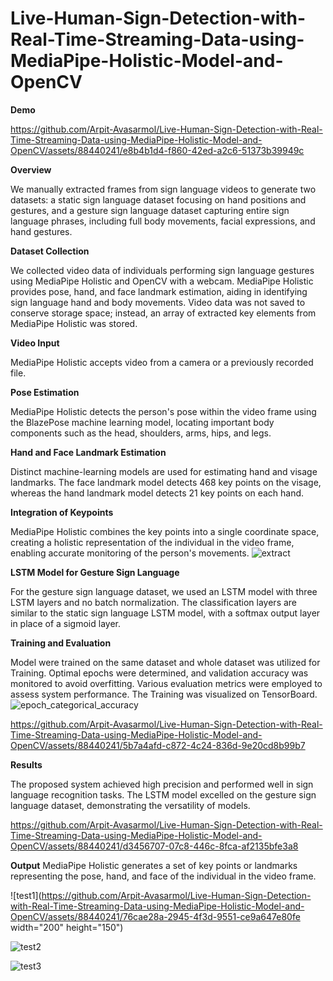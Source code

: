 # Live-Human-Sign-Detection-with-Real-Time-Streaming-Data-using-MediaPipe-Holistic-Model-and-OpenCV

**Demo**

https://github.com/Arpit-Avasarmol/Live-Human-Sign-Detection-with-Real-Time-Streaming-Data-using-MediaPipe-Holistic-Model-and-OpenCV/assets/88440241/e8b4b1d4-f860-42ed-a2c6-51373b39949c


**Overview**

We manually extracted frames from sign language videos to generate two datasets: a static sign language dataset focusing on hand positions and gestures, and a gesture sign language dataset capturing entire sign language phrases, including full body movements, facial expressions, and hand gestures.

**Dataset Collection**

We collected video data of individuals performing sign language gestures using MediaPipe Holistic and OpenCV with a webcam. MediaPipe Holistic provides pose, hand, and face landmark estimation, aiding in identifying sign language hand and body movements. Video data was not saved to conserve storage space; instead, an array of extracted key elements from MediaPipe Holistic was stored.

**Video Input**

MediaPipe Holistic accepts video from a camera or a previously recorded file.

**Pose Estimation**

MediaPipe Holistic detects the person's pose within the video frame using the BlazePose machine learning model, locating important body components such as the head, shoulders, arms, hips, and legs.

**Hand and Face Landmark Estimation**

Distinct machine-learning models are used for estimating hand and visage landmarks. The face landmark model detects 468 key points on the visage, whereas the hand landmark model detects 21 key points on each hand.

**Integration of Keypoints**

MediaPipe Holistic combines the key points into a single coordinate space, creating a holistic representation of the individual in the video frame, enabling accurate monitoring of the person's movements.
![extract](https://github.com/Arpit-Avasarmol/Live-Human-Sign-Detection-with-Real-Time-Streaming-Data-using-MediaPipe-Holistic-Model-and-OpenCV/assets/88440241/4bfde28f-9ce9-4c84-b679-77e17184cb34)


**LSTM Model for Gesture Sign Language**

For the gesture sign language dataset, we used an LSTM model with three LSTM layers and no batch normalization. The classification layers are similar to the static sign language LSTM model, with a softmax output layer in place of a sigmoid layer.

**Training and Evaluation**

Model were trained on the same dataset and whole dataset was utilized for Training. Optimal epochs were determined, and validation accuracy was monitored to avoid overfitting. Various evaluation metrics were employed to assess system performance. The Training was visualized on TensorBoard.
![epoch_categorical_accuracy](https://github.com/Arpit-Avasarmol/Live-Human-Sign-Detection-with-Real-Time-Streaming-Data-using-MediaPipe-Holistic-Model-and-OpenCV/assets/88440241/02fa0fec-26fe-4472-a988-a5f0d3b3c6fc)

https://github.com/Arpit-Avasarmol/Live-Human-Sign-Detection-with-Real-Time-Streaming-Data-using-MediaPipe-Holistic-Model-and-OpenCV/assets/88440241/5b7a4afd-c872-4c24-836d-9e20cd8b99b7

**Results**

The proposed system achieved high precision and performed well in sign language recognition tasks. The LSTM model excelled on the gesture sign language dataset, demonstrating the versatility of models.



https://github.com/Arpit-Avasarmol/Live-Human-Sign-Detection-with-Real-Time-Streaming-Data-using-MediaPipe-Holistic-Model-and-OpenCV/assets/88440241/d3456707-07c8-446c-8fca-af2135bfe3a8






**Output**
MediaPipe Holistic generates a set of key points or landmarks representing the pose, hand, and face of the individual in the video frame.

![test1](https://github.com/Arpit-Avasarmol/Live-Human-Sign-Detection-with-Real-Time-Streaming-Data-using-MediaPipe-Holistic-Model-and-OpenCV/assets/88440241/76cae28a-2945-4f3d-9551-ce9a647e80fe  width="200" height="150")

![test2](https://github.com/Arpit-Avasarmol/Live-Human-Sign-Detection-with-Real-Time-Streaming-Data-using-MediaPipe-Holistic-Model-and-OpenCV/assets/88440241/6c1ef064-0d1a-48db-8480-28331a152bee)


![test3](https://github.com/Arpit-Avasarmol/Live-Human-Sign-Detection-with-Real-Time-Streaming-Data-using-MediaPipe-Holistic-Model-and-OpenCV/assets/88440241/2187f0cf-802d-4a5b-be52-9e079fcae766)
